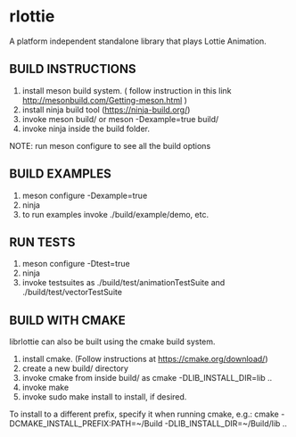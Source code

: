 # rlottie
A platform independent standalone library that plays Lottie Animation.

## BUILD INSTRUCTIONS

1. install meson build system. ( follow instruction in this link http://mesonbuild.com/Getting-meson.html )
2. install ninja build tool    (https://ninja-build.org/)
3. invoke meson build/  or meson -Dexample=true build/
4. invoke ninja inside the build folder.

NOTE: run meson configure to see all the build options

## BUILD EXAMPLES

1. meson configure -Dexample=true
2. ninja
3. to run examples invoke ./build/example/demo, etc.

## RUN TESTS

1. meson configure -Dtest=true
2. ninja
3. invoke testsuites as ./build/test/animationTestSuite and ./build/test/vectorTestSuite

## BUILD WITH CMAKE

librlottie can also be built using the cmake build system.

1. install cmake.  (Follow instructions at https://cmake.org/download/)
2. create a new build/ directory
3. invoke cmake from inside build/ as cmake -DLIB_INSTALL_DIR=lib ..
4. invoke make
5. invoke sudo make install to install, if desired.

To install to a different prefix, specify it when running cmake, e.g.:
 cmake -DCMAKE_INSTALL_PREFIX:PATH=~/Build -DLIB_INSTALL_DIR=~/Build/lib ..
